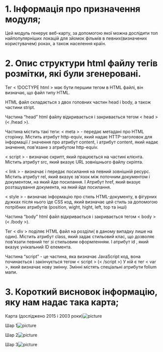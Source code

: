 # 1. Інформація про призначення модуля;

Цей модуль генерує веб-карту, за допомогою якої можна дослідити топ найпопулярніших локацій для зйомок фільмів в певних(визначених користувачем) роках, а також населення країн.

# 2. Опис структури html файлу тегів розмітки, які були згенеровані.

Тег < !DOCTYPE html > має бути першим тегом в HTML файлі, він визначає, що файл типу HTML.

HTML файл складається з двох головних частин head і body, а також частини stript.

Частина “head” html файлу відкривається і закривається тегом < head > (< /head >).

Частина містить такі теги:
< meta > - передає метадані про HTML сторінку. Містить атрибут http-equiv, який надає HTTP-заголовок для інформації / значення про атрибут content, і атрибут content, який надає значення, пов'язане з атрибутом http-equiv.

< script > - визначає скрипт, який працюється на частині клієнта. Містить атрибут src, який вказує URL зовнішнього файлу скріпта.
  
< link > - визначає і передає посилання на певний зовнішній ресурс. Містить атрибут rel, який вказує зв'язок між поточним документом і документом, на який йде посилання. І Атрибут href, який вказує розташування документа, на який йде посилання.

< style > - визначає інформацію про стиль HTML-документу, в фігурних дужках після нього іде CSS код, який визначає цей стиль за допомогою потрібних атрибутів (position, wight, hight, left, top та інші)
  
Частина “body” html файл відкривається і закривається тегом < body >(< /body >).

Тег < div > поділяє HTML файл на розділи( в даному випадку лише на один). Містить атрибут class, який задає стильовий клас, що дозволяє пов'язати певний тег зі стильовим оформленням. І атрибут id , який вказує унікальний ID елемента.

Частина “script” - це частина, яка визначає JavaScript код, вона починається і закінчується тегом < script > (< /script >)
У ній є тег < var >, який визначає нову змінну. Змінні містять спеціальні атрибути folium мапи.    




# 3. Короткий висновок інформацію, яку нам надає така карта;
Карта (досліджено 2015 і 2003 роки)![picture](https://drive.google.com/uc?export=view&id=1oz8s5UPSAxwM-m6aCGeSU8GbmbsM3roF)


Шар 1![picture](https://drive.google.com/uc?export=view&id=1qyCrQ4PC0AbS0EYBLRLJFk_fl44Mbslw)


Шар 2![picture](https://drive.google.com/uc?export=view&id=1-3mrHuTjgv5zr8_t13EOHZRO_Ux7xuyg)


Шар 3![picture](https://drive.google.com/uc?export=view&id=10CInICBmUUi6mVtxaMpWcyjhBJj4KG2G)



